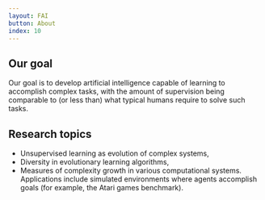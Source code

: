 ```yaml
---
layout: FAI
button: About
index: 10
---
```


## Our goal

Our goal is to develop artificial intelligence capable of learning to accomplish complex tasks, with the amount of supervision being comparable to (or less than) what typical humans require to solve such tasks.

## Research topics

+ Unsupervised learning as evolution of complex systems,
+ Diversity in evolutionary learning algorithms,
+ Measures of complexity growth in various computational systems. Applications include simulated environments where agents accomplish goals (for example, the Atari games benchmark).

 
